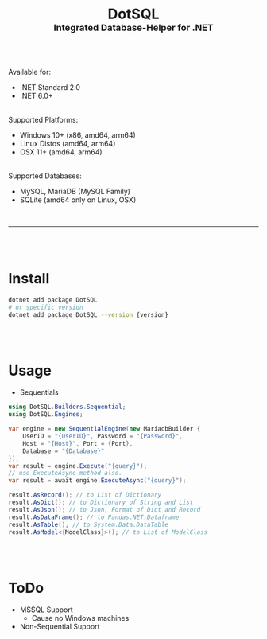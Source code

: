 <h1 align="center">
    <br />
    DotSQL
    <br />
    <font style="font-size:18px;">Integrated Database-Helper for .NET</font>
    <br />
    <br />
</h1>
<br />
Available for:

- .NET Standard 2.0
- .NET 6.0+

<br />
Supported Platforms:

- Windows 10+ (x86, amd64, arm64)
- Linux Distos (amd64, arm64)
- OSX 11+ (amd64, arm64)

<br />
Supported Databases:

- MySQL, MariaDB (MySQL Family)
- SQLite (amd64 only on Linux, OSX)

<br />
<hr>
<br />
<br />

# Install
```bash
dotnet add package DotSQL
# or specific version
dotnet add package DotSQL --version {version}
```

<br />
<br />

# Usage
- Sequentials
```c#
using DotSQL.Builders.Sequential;
using DotSQL.Engines;

var engine = new SequentialEngine(new MariadbBuilder {
    UserID = "{UserID}", Password = "{Password}",
    Host = "{Host}", Port = {Port},
    Database = "{Database}"
});
var result = engine.Execute("{query}");
// use ExecuteAsync method also.
var result = await engine.ExecuteAsync("{query}");

result.AsRecord(); // to List of Dictionary
result.AsDict(); // to Dictionary of String and List
result.AsJson(); // to Json, Format of Dict and Record
result.AsDataFrame(); // to Pandas.NET.Dataframe
result.AsTable(); // to System.Data.DataTable
result.AsModel<{ModelClass}>(); // to List of ModelClass
```

<br />
<br />

# ToDo
- MSSQL Support
  - Cause no Windows machines
- Non-Sequential Support
